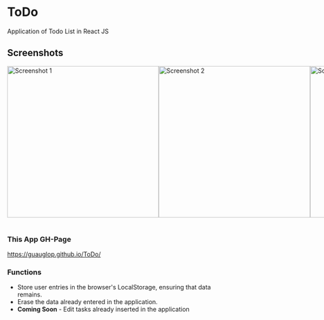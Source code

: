 # ToDo
Application of Todo List in React JS
</br>
<h2>Screenshots</h2>
<div style="display: flex; justify-content: space-around;">
  <img src="https://raw.githubusercontent.com/Ted2370/ToDo/main/screenshots/screenshot01.png" alt="Screenshot 1" height="350">
  <img src="https://raw.githubusercontent.com/Ted2370/ToDo/main/screenshots/screenshot02.png" alt="Screenshot 2" height="350">
  <img src="https://raw.githubusercontent.com/Ted2370/ToDo/main/screenshots/screenshot03.png" alt="Screenshot 3" height="350">
</div>

<br>

### This App GH-Page
https://guauglop.github.io/ToDo/

### Functions
<ul>
<li>  Store user entries in the browser's LocalStorage, ensuring that data remains. </li>
<li>  Erase the data already entered in the application. </li>
<li>  <strong>Coming Soon</strong> - Edit tasks already inserted in the application </li>

</ul>

